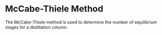# McCabe-Thiele Method 

The McCabe-Thiele method is used to determine the number of equilibrium stages for a distillation column. 


